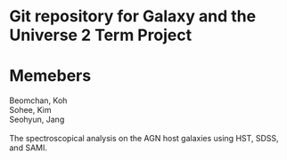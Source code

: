# Git repository for Galaxy and the Universe 2 Term Project #

# Memebers #
Beomchan, Koh\
Sohee, Kim \
Seohyun, Jang\
\
The spectroscopical analysis on the AGN host galaxies using HST, SDSS, and SAMI.
